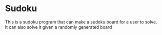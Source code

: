# Sudoku
This is a sudoku program that can make a sudoku board for a user to solve. It can also solve it given a randomly generated board
